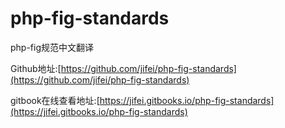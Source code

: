 # php-fig-standards
php-fig规范中文翻译

Github地址:[https://github.com/jifei/php-fig-standards](https://github.com/jifei/php-fig-standards)

gitbook在线查看地址:[https://jifei.gitbooks.io/php-fig-standards](https://jifei.gitbooks.io/php-fig-standards)
